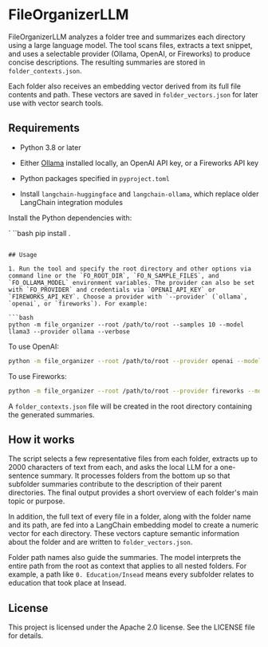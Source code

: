 # FileOrganizerLLM

FileOrganizerLLM analyzes a folder tree and summarizes each directory using a large language model. The tool scans files, extracts a text snippet, and uses a selectable provider (Ollama, OpenAI, or Fireworks) to produce concise descriptions. The resulting summaries are stored in `folder_contexts.json`.

Each folder also receives an embedding vector derived from its full file contents and path. These vectors are saved in `folder_vectors.json` for later use with vector search tools.


## Requirements

- Python 3.8 or later
- Either [Ollama](https://github.com/jmorganca/ollama) installed locally, an OpenAI API key, or a Fireworks API key

- Python packages specified in `pyproject.toml`
- Install `langchain-huggingface` and `langchain-ollama`, which replace
  older LangChain integration modules

Install the Python dependencies with:

`
``bash
pip install .
```

## Usage

1. Run the tool and specify the root directory and other options via command line or the `FO_ROOT_DIR`, `FO_N_SAMPLE_FILES`, and `FO_OLLAMA_MODEL` environment variables. The provider can also be set with `FO_PROVIDER` and credentials via `OPENAI_API_KEY` or `FIREWORKS_API_KEY`. Choose a provider with `--provider` (`ollama`, `openai`, or `fireworks`). For example:

```bash
python -m file_organizer --root /path/to/root --samples 10 --model llama3 --provider ollama --verbose
```

To use OpenAI:

```bash
python -m file_organizer --root /path/to/root --provider openai --model gpt-3.5-turbo --openai-api-key YOUR_KEY
```

To use Fireworks:

```bash
python -m file_organizer --root /path/to/root --provider fireworks --model accounts/fireworks/models/llama-v3p1-8b-instruct --fireworks-api-key YOUR_KEY
```

A `folder_contexts.json` file will be created in the root directory containing the generated summaries.

## How it works

The script selects a few representative files from each folder, extracts up to 2000 characters of text from each, and asks the local LLM for a one-sentence summary. It processes folders from the bottom up so that subfolder summaries contribute to the description of their parent directories. The final output provides a short overview of each folder's main topic or purpose.

In addition, the full text of every file in a folder, along with the folder name and its path, are fed into a LangChain embedding model to create a numeric vector for each directory. These vectors capture semantic information about the folder and are written to `folder_vectors.json`.

Folder path names also guide the summaries. The model interprets the entire path
from the root as context that applies to all nested folders. For example, a path
like `0. Education/Insead` means every subfolder relates to education that took
place at Insead.

## License

This project is licensed under the Apache 2.0 license. See the LICENSE file for details.
